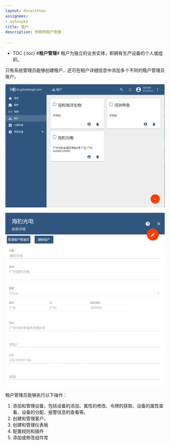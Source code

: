 ```yaml
---
layout: docwithnav
assignees:
- ashvayka
title: 租户
description: 物联网租户管理

---
```


* TOC
{:toc}
#**租户管理**#
	租户为独立的业务实体，即拥有生产设备的个人或组织。

只有系统管理员能够创建租户，还可在租户详细信息中添加多个不同的租户管理员账户。

![租户](/images/UI-tenant.png)

![租户管理员设置](/images/UI-tenant-admin.png)

租户管理员能够执行以下操作：

1. 添加和管理设备，包括设备的添加、属性的修改、令牌的获取、设备的属性查看、设备的分配、报警信息的查看等。
2. 创建和管理客户。
3. 创建和管理仪表板
4. 配置规则和插件
5. 添加或修改组件库